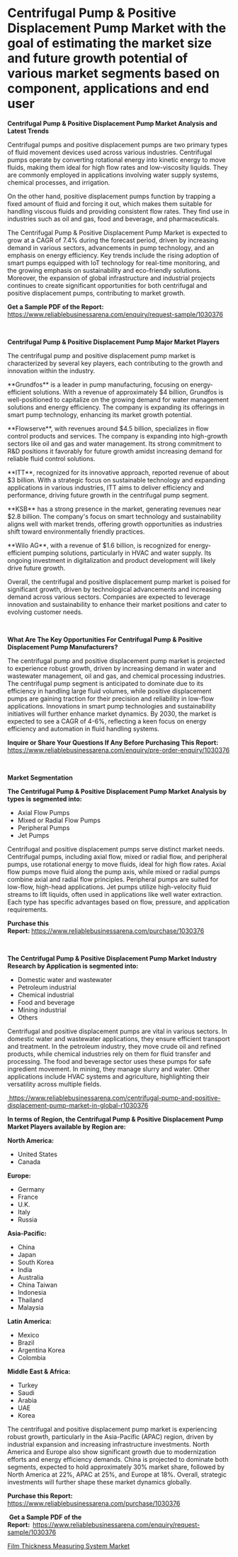 <p><h1>Centrifugal Pump & Positive Displacement Pump Market with the goal of estimating the market size and future growth potential of various market segments based on component, applications and end user</h1></p><p><strong>Centrifugal Pump & Positive Displacement Pump Market Analysis and Latest Trends</strong></p>
<p><p>Centrifugal pumps and positive displacement pumps are two primary types of fluid movement devices used across various industries. Centrifugal pumps operate by converting rotational energy into kinetic energy to move fluids, making them ideal for high flow rates and low-viscosity liquids. They are commonly employed in applications involving water supply systems, chemical processes, and irrigation.</p><p>On the other hand, positive displacement pumps function by trapping a fixed amount of fluid and forcing it out, which makes them suitable for handling viscous fluids and providing consistent flow rates. They find use in industries such as oil and gas, food and beverage, and pharmaceuticals.</p><p>The Centrifugal Pump & Positive Displacement Pump Market is expected to grow at a CAGR of 7.4% during the forecast period, driven by increasing demand in various sectors, advancements in pump technology, and an emphasis on energy efficiency. Key trends include the rising adoption of smart pumps equipped with IoT technology for real-time monitoring, and the growing emphasis on sustainability and eco-friendly solutions. Moreover, the expansion of global infrastructure and industrial projects continues to create significant opportunities for both centrifugal and positive displacement pumps, contributing to market growth.</p></p>
<p><strong>Get a Sample PDF of the Report:&nbsp;</strong> <a href="https://www.reliablebusinessarena.com/enquiry/request-sample/1030376?utm_campaign=2515&utm_medium=2&utm_source=Github&utm_content=ia&utm_term=21032025&utm_id=centrifugal-pump-positive-displacement-pump">https://www.reliablebusinessarena.com/enquiry/request-sample/1030376</a></p>
<p>&nbsp;</p>
<p><strong>Centrifugal Pump & Positive Displacement Pump Major Market Players</strong></p>
<p><p>The centrifugal pump and positive displacement pump market is characterized by several key players, each contributing to the growth and innovation within the industry. </p><p>**Grundfos** is a leader in pump manufacturing, focusing on energy-efficient solutions. With a revenue of approximately $4 billion, Grundfos is well-positioned to capitalize on the growing demand for water management solutions and energy efficiency. The company is expanding its offerings in smart pump technology, enhancing its market growth potential.</p><p>**Flowserve**, with revenues around $4.5 billion, specializes in flow control products and services. The company is expanding into high-growth sectors like oil and gas and water management. Its strong commitment to R&D positions it favorably for future growth amidst increasing demand for reliable fluid control solutions.</p><p>**ITT**, recognized for its innovative approach, reported revenue of about $3 billion. With a strategic focus on sustainable technology and expanding applications in various industries, ITT aims to deliver efficiency and performance, driving future growth in the centrifugal pump segment.</p><p>**KSB** has a strong presence in the market, generating revenues near $2.8 billion. The company's focus on smart technology and sustainability aligns well with market trends, offering growth opportunities as industries shift toward environmentally friendly practices.</p><p>**Wilo AG**, with a revenue of $1.6 billion, is recognized for energy-efficient pumping solutions, particularly in HVAC and water supply. Its ongoing investment in digitalization and product development will likely drive future growth.</p><p>Overall, the centrifugal and positive displacement pump market is poised for significant growth, driven by technological advancements and increasing demand across various sectors. Companies are expected to leverage innovation and sustainability to enhance their market positions and cater to evolving customer needs.</p></p>
<p>&nbsp;</p>
<p><strong>What Are The Key Opportunities For Centrifugal Pump & Positive Displacement Pump Manufacturers?</strong></p>
<p><p>The centrifugal pump and positive displacement pump market is projected to experience robust growth, driven by increasing demand in water and wastewater management, oil and gas, and chemical processing industries. The centrifugal pump segment is anticipated to dominate due to its efficiency in handling large fluid volumes, while positive displacement pumps are gaining traction for their precision and reliability in low-flow applications. Innovations in smart pump technologies and sustainability initiatives will further enhance market dynamics. By 2030, the market is expected to see a CAGR of 4-6%, reflecting a keen focus on energy efficiency and automation in fluid handling systems.</p></p>
<p><strong>Inquire or Share Your Questions If Any Before Purchasing This Report:</strong> <a href="https://www.reliablebusinessarena.com/enquiry/pre-order-enquiry/1030376?utm_campaign=2515&utm_medium=2&utm_source=Github&utm_content=ia&utm_term=21032025&utm_id=centrifugal-pump-positive-displacement-pump">https://www.reliablebusinessarena.com/enquiry/pre-order-enquiry/1030376</a></p>
<p>&nbsp;</p>
<p><strong>Market Segmentation</strong></p>
<p><strong>The Centrifugal Pump & Positive Displacement Pump Market Analysis by types is segmented into:</strong></p>
<p><ul><li>Axial Flow Pumps</li><li>Mixed or Radial Flow Pumps</li><li>Peripheral Pumps</li><li>Jet Pumps</li></ul></p>
<p><p>Centrifugal and positive displacement pumps serve distinct market needs. Centrifugal pumps, including axial flow, mixed or radial flow, and peripheral pumps, use rotational energy to move fluids, ideal for high flow rates. Axial flow pumps move fluid along the pump axis, while mixed or radial pumps combine axial and radial flow principles. Peripheral pumps are suited for low-flow, high-head applications. Jet pumps utilize high-velocity fluid streams to lift liquids, often used in applications like well water extraction. Each type has specific advantages based on flow, pressure, and application requirements.</p></p>
<p><strong>Purchase this Report:&nbsp;</strong><a href="https://www.reliablebusinessarena.com/purchase/1030376?utm_campaign=2515&utm_medium=2&utm_source=Github&utm_content=ia&utm_term=21032025&utm_id=centrifugal-pump-positive-displacement-pump">https://www.reliablebusinessarena.com/purchase/1030376</a></p>
<p>&nbsp;</p>
<p><strong>The Centrifugal Pump & Positive Displacement Pump Market Industry Research by Application is segmented into:</strong></p>
<p><ul><li>Domestic water and wastewater</li><li>Petroleum industrial</li><li>Chemical industrial</li><li>Food and beverage</li><li>Mining industrial</li><li>Others</li></ul></p>
<p><p>Centrifugal and positive displacement pumps are vital in various sectors. In domestic water and wastewater applications, they ensure efficient transport and treatment. In the petroleum industry, they move crude oil and refined products, while chemical industries rely on them for fluid transfer and processing. The food and beverage sector uses these pumps for safe ingredient movement. In mining, they manage slurry and water. Other applications include HVAC systems and agriculture, highlighting their versatility across multiple fields.</p></p>
<p><a href="https://www.reliablebusinessarena.com/centrifugal-pump-and-positive-displacement-pump-market-in-global-r1030376?utm_campaign=2515&utm_medium=2&utm_source=Github&utm_content=ia&utm_term=21032025&utm_id=centrifugal-pump-positive-displacement-pump">&nbsp;https://www.reliablebusinessarena.com/centrifugal-pump-and-positive-displacement-pump-market-in-global-r1030376</a></p>
<p><strong>In terms of Region, the Centrifugal Pump & Positive Displacement Pump Market Players available by Region are:</strong></p>
<p>
    <p> <strong> North America: </strong>
        <ul>
            <li>United States</li>
            <li>Canada</li>
        </ul>
        </p> 
    <p> <strong> Europe: </strong>
        <ul>
            <li>Germany</li>
            <li>France</li>
            <li>U.K.</li>
            <li>Italy</li>
            <li>Russia</li>
        </ul>
        </p> 
    <p> <strong> Asia-Pacific: </strong>
        <ul>
            <li>China</li>
            <li>Japan</li>
            <li>South Korea</li>
            <li>India</li>
            <li>Australia</li>
            <li>China Taiwan</li>
            <li>Indonesia</li>
            <li>Thailand</li>
            <li>Malaysia</li>
        </ul>
        </p> 
    <p> <strong> Latin America: </strong>
        <ul>
            <li>Mexico</li>
            <li>Brazil</li>
            <li>Argentina Korea</li>
            <li>Colombia</li>
        </ul>
        </p> 
    <p> <strong> Middle East & Africa: </strong>
        <ul>
            <li>Turkey</li>
            <li>Saudi</li>
            <li>Arabia</li>
            <li>UAE</li>
            <li>Korea</li>
        </ul>
    </p>
    </p>
<p><p>The centrifugal and positive displacement pump market is experiencing robust growth, particularly in the Asia-Pacific (APAC) region, driven by industrial expansion and increasing infrastructure investments. North America and Europe also show significant growth due to modernization efforts and energy efficiency demands. China is projected to dominate both segments, expected to hold approximately 30% market share, followed by North America at 22%, APAC at 25%, and Europe at 18%. Overall, strategic investments will further shape these market dynamics globally.</p></p>
<p><strong>Purchase this Report: </strong><a href="https://www.reliablebusinessarena.com/purchase/1030376?utm_campaign=2515&utm_medium=2&utm_source=Github&utm_content=ia&utm_term=21032025&utm_id=centrifugal-pump-positive-displacement-pump">https://www.reliablebusinessarena.com/purchase/1030376</a></p>
<p>&nbsp;<strong>Get a Sample PDF of the Report:&nbsp;&nbsp;</strong><a href="https://www.reliablebusinessarena.com/enquiry/request-sample/1030376?utm_campaign=2515&utm_medium=2&utm_source=Github&utm_content=ia&utm_term=21032025&utm_id=centrifugal-pump-positive-displacement-pump">https://www.reliablebusinessarena.com/enquiry/request-sample/1030376</a></p>
<p><strong></strong></p>
<p><p><a href="https://github.com/keeniielokl/Market-Research-Report-List-1/blob/main/film-thickness-measuring-system-market.md?utm_campaign=2515&utm_medium=2&utm_source=Github&utm_content=ia&utm_term=21032025&utm_id=centrifugal-pump-positive-displacement-pump">Film Thickness Measuring System Market</a></p></p>